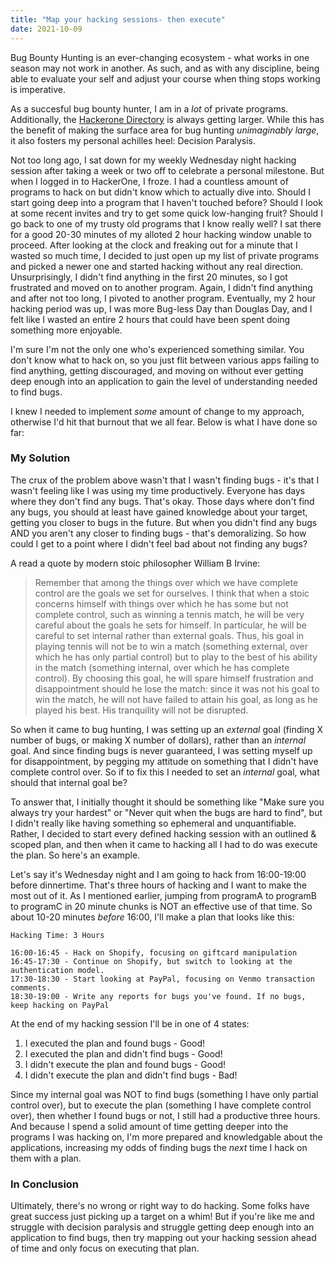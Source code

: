 ```yaml
---
title: "Map your hacking sessions- then execute"
date: 2021-10-09
---
```


Bug Bounty Hunting is an ever-changing ecosystem - what works in one season may not work in another. As such, and as with any discipline, being able to evaluate your self and adjust your course when thing stops working is imperative.

As a succesful bug bounty hunter, I am in a _lot_ of private programs. Additionally, the [Hackerone Directory](hackerone.com/directory) is always getting larger. While this has the benefit of making the surface area for bug hunting _unimaginably large_, it also fosters my personal achilles heel: Decision Paralysis.

Not too long ago, I sat down for my weekly Wednesday night hacking session after taking a week or two off to celebrate a personal milestone. But when I logged in to HackerOne, I froze. I had a countless amount of programs to hack on but didn't know which to actually dive into. Should I start going deep into a program that I haven't touched before? Should I look at some recent invites and try to get some quick low-hanging fruit? Should I go back to one of my trusty old programs that I know really well? I sat there for a good 20-30 minutes of my alloted 2 hour hacking window unable to proceed. After looking at the clock and freaking out for a minute that I wasted so much time, I decided to just open up my list of private programs and picked a newer one and started hacking without any real direction. Unsurprisingly, I didn't find anything in the first 20 minutes, so I got frustrated and moved on to another program. Again, I didn't find anything and after not too long, I pivoted to another program. Eventually, my 2 hour hacking period was up, I was more Bug-less Day than Douglas Day, and I felt like I wasted an entire 2 hours that could have been spent doing something more enjoyable.

I'm sure I'm not the only one who's experienced something similar. You don't know what to hack on, so you just flit between various apps failing to find anything, getting discouraged, and moving on without ever getting deep enough into an application to gain the level of understanding needed to find bugs. 

I knew I needed to implement _some_ amount of change to my approach, otherwise I'd hit that burnout that we all fear. Below is what I have done so far:

### My Solution

The crux of the problem above wasn't that I wasn't finding bugs - it's that I wasn't feeling like I was using my time productively. Everyone has days where they don't find any bugs. That's okay. Those days where don't find any bugs, you should at least have gained knowledge about your target, getting you closer to bugs in the future. But when you didn't find any bugs AND you aren't any closer to finding bugs - that's demoralizing. So how could I get to a point where I didn't feel bad about not finding any bugs?

A read a quote by modern stoic philosopher William B Irvine:

> Remember that among the things over which we have complete control are the goals we set for ourselves. I think that when a stoic concerns himself with things over which he has some but not complete control, such as winning a tennis match, he will be very careful about the goals he sets for himself. In particular, he will be careful to set internal rather than external goals. Thus, his goal in playing tennis will not be to win a match (something external, over which he has only partial control) but to play to the best of his ability in the match (something internal, over which he has complete control). By choosing this goal, he will spare himself frustration and disappointment should he lose the match: since it was not his goal to win the match, he will not have failed to attain his goal, as long as he played his best. His tranquility will not be disrupted.

So when it came to bug hunting, I was setting up an _external_ goal (finding X number of bugs, or making X number of dollars), rather than an _internal_ goal. And since finding bugs is never guaranteed, I was setting myself up for disappointment, by pegging my attitude on something that I didn't have complete control over. So if to fix this I needed to set an _internal_ goal, what should that internal goal be?

To answer that, I initially thought it should be something like "Make sure you always try your hardest" or "Never quit when the bugs are hard to find", but I didn't really like having something so ephemeral and unquantifiable. Rather, I decided to start every defined hacking session with an outlined & scoped plan, and then when it came to hacking all I had to do was execute the plan. So here's an example.

Let's say it's Wednesday night and I am going to hack from 16:00-19:00 before dinnertime. That's three hours of hacking and I want to make the most out of it. As I mentioned earlier, jumping from programA to programB to programC in 20 minute chunks is NOT an effective use of that time. So about 10-20 minutes _before_ 16:00, I'll make a plan that looks like this:


```
Hacking Time: 3 Hours

16:00-16:45 - Hack on Shopify, focusing on giftcard manipulation
16:45-17:30 - Continue on Shopify, but switch to looking at the authentication model.
17:30-18:30 - Start looking at PayPal, focusing on Venmo transaction comments.
18:30-19:00 - Write any reports for bugs you've found. If no bugs, keep hacking on PayPal
```

At the end of my hacking session I'll be in one of 4 states:

1. I executed the plan and found bugs - Good!
2. I executed the plan and didn't find bugs - Good! 
3. I didn't execute the plan and found bugs - Good!
4. I didn't execute the plan and didn't find bugs - Bad!

Since my internal goal was NOT to find bugs (something I have only partial control over), but to execute the plan (something I have complete control over), then whether I found bugs or not, I still had a productive three hours. And because I spend a solid amount of time getting deeper into the programs I was hacking on, I'm more prepared and knowledgable about the applications, increasing my odds of finding bugs the _next_ time I hack on them with a plan.

### In Conclusion

Ultimately, there's no wrong or right way to do hacking. Some folks have great success just picking up a target on a whim! But if you're like me and struggle with decision paralysis and struggle getting deep enough into an application to find bugs, then try mapping out your hacking session ahead of time and only focus on executing that plan.



